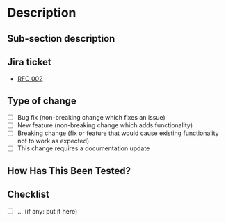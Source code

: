 # Description

[//]: # (Please include a summary of the change and which issue is fixed. Please also include relevant motivation and context. Could you list any dependencies that are required for this change? For example, Jira task brief description.)

## Sub-section description

[//]: # (You can attach your technical documentation or PRD to provide the change's background.)

## Jira ticket

[//]: # (Please provide a Jira ticket ID and link related to this change if any)

* [RFC 002](https://alamisharia.atlassian.net/wiki/spaces/ENG/pages/107773953)

## Type of change

* [ ] Bug fix (non-breaking change which fixes an issue)
* [ ] New feature (non-breaking change which adds functionality)
* [ ] Breaking change (fix or feature that would cause existing functionality not to work as expected)
* [ ] This change requires a documentation update

## How Has This Been Tested?

[//]: # (Please describe the tests that you ran to verify your changes. Could you provide instructions so we can reproduce them? Please also list any relevant details for your test configuration. You can also add screenshots/recordings for evidence whenever you need them.)

## Checklist

* [ ] ... (if any: put it here)
